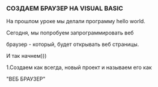 ### СОЗДАЕМ БРАУЗЕР НА VISUAL BASIC

На прошлом уроке мы делали программу hello world.

Сегодня, мы попробуем запрограммировать веб 

браузер - который, будет открывать веб страницы.

И так начнем)))

1.Создаем как всегда, новый проект и называем его как

"ВЕБ БРАУЗЕР"




